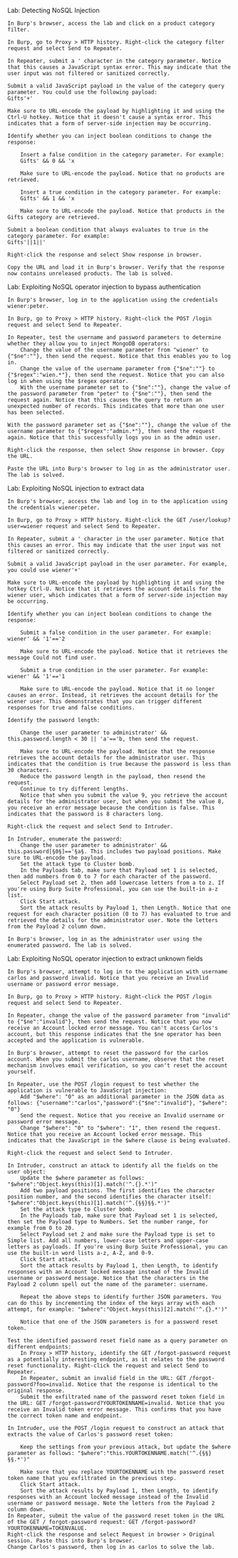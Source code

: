 Lab: Detecting NoSQL Injection

    In Burp's browser, access the lab and click on a product category filter.

    In Burp, go to Proxy > HTTP history. Right-click the category filter request and select Send to Repeater.

    In Repeater, submit a ' character in the category parameter. Notice that this causes a JavaScript syntax error. This may indicate that the user input was not filtered or sanitized correctly.

    Submit a valid JavaScript payload in the value of the category query parameter. You could use the following payload:
    Gifts'+'

    Make sure to URL-encode the payload by highlighting it and using the Ctrl-U hotkey. Notice that it doesn't cause a syntax error. This indicates that a form of server-side injection may be occurring.

    Identify whether you can inject boolean conditions to change the response:

        Insert a false condition in the category parameter. For example:
        Gifts' && 0 && 'x

        Make sure to URL-encode the payload. Notice that no products are retrieved.

        Insert a true condition in the category parameter. For example:
        Gifts' && 1 && 'x

        Make sure to URL-encode the payload. Notice that products in the Gifts category are retrieved.

    Submit a boolean condition that always evaluates to true in the category parameter. For example:
    Gifts'||1||'

    Right-click the response and select Show response in browser.

    Copy the URL and load it in Burp's browser. Verify that the response now contains unreleased products. The lab is solved.

Lab: Exploiting NoSQL operator injection to bypass authentication



    In Burp's browser, log in to the application using the credentials wiener:peter.

    In Burp, go to Proxy > HTTP history. Right-click the POST /login request and select Send to Repeater.

    In Repeater, test the username and password parameters to determine whether they allow you to inject MongoDB operators:
        Change the value of the username parameter from "wiener" to {"$ne":""}, then send the request. Notice that this enables you to log in.
        Change the value of the username parameter from {"$ne":""} to {"$regex":"wien.*"}, then send the request. Notice that you can also log in when using the $regex operator.
        With the username parameter set to {"$ne":""}, change the value of the password parameter from "peter" to {"$ne":""}, then send the request again. Notice that this causes the query to return an unexpected number of records. This indicates that more than one user has been selected.

    With the password parameter set as {"$ne":""}, change the value of the username parameter to {"$regex":"admin.*"}, then send the request again. Notice that this successfully logs you in as the admin user.

    Right-click the response, then select Show response in browser. Copy the URL.

    Paste the URL into Burp's browser to log in as the administrator user. The lab is solved.

Lab: Exploiting NoSQL injection to extract data



    In Burp's browser, access the lab and log in to the application using the credentials wiener:peter.

    In Burp, go to Proxy > HTTP history. Right-click the GET /user/lookup?user=wiener request and select Send to Repeater.

    In Repeater, submit a ' character in the user parameter. Notice that this causes an error. This may indicate that the user input was not filtered or sanitized correctly.

    Submit a valid JavaScript payload in the user parameter. For example, you could use wiener'+'

    Make sure to URL-encode the payload by highlighting it and using the hotkey Ctrl-U. Notice that it retrieves the account details for the wiener user, which indicates that a form of server-side injection may be occurring.

    Identify whether you can inject boolean conditions to change the response:

        Submit a false condition in the user parameter. For example: wiener' && '1'=='2

        Make sure to URL-encode the payload. Notice that it retrieves the message Could not find user.

        Submit a true condition in the user parameter. For example: wiener' && '1'=='1

        Make sure to URL-encode the payload. Notice that it no longer causes an error. Instead, it retrieves the account details for the wiener user. This demonstrates that you can trigger different responses for true and false conditions.

    Identify the password length:

        Change the user parameter to administrator' && this.password.length < 30 || 'a'=='b, then send the request.

        Make sure to URL-encode the payload. Notice that the response retrieves the account details for the administrator user. This indicates that the condition is true because the password is less than 30 characters.
        Reduce the password length in the payload, then resend the request.
        Continue to try different lengths.
        Notice that when you submit the value 9, you retrieve the account details for the administrator user, but when you submit the value 8, you receive an error message because the condition is false. This indicates that the password is 8 characters long.

    Right-click the request and select Send to Intruder.

    In Intruder, enumerate the password:
        Change the user parameter to administrator' && this.password[§0§]=='§a§. This includes two payload positions. Make sure to URL-encode the payload.
        Set the attack type to Cluster bomb.
        In the Payloads tab, make sure that Payload set 1 is selected, then add numbers from 0 to 7 for each character of the password.
        Select Payload set 2, then add lowercase letters from a to z. If you're using Burp Suite Professional, you can use the built-in a-z list.
        Click Start attack.
        Sort the attack results by Payload 1, then Length. Notice that one request for each character position (0 to 7) has evaluated to true and retrieved the details for the administrator user. Note the letters from the Payload 2 column down.

    In Burp's browser, log in as the administrator user using the enumerated password. The lab is solved.

Lab: Exploiting NoSQL operator injection to extract unknown fields

    In Burp's browser, attempt to log in to the application with username carlos and password invalid. Notice that you receive an Invalid username or password error message.

    In Burp, go to Proxy > HTTP history. Right-click the POST /login request and select Send to Repeater.

    In Repeater, change the value of the password parameter from "invalid" to {"$ne":"invalid"}, then send the request. Notice that you now receive an Account locked error message. You can't access Carlos's account, but this response indicates that the $ne operator has been accepted and the application is vulnerable.

    In Burp's browser, attempt to reset the password for the carlos account. When you submit the carlos username, observe that the reset mechanism involves email verification, so you can't reset the account yourself.

    In Repeater, use the POST /login request to test whether the application is vulnerable to JavaScript injection:
        Add "$where": "0" as an additional parameter in the JSON data as follows: {"username":"carlos","password":{"$ne":"invalid"}, "$where": "0"}
        Send the request. Notice that you receive an Invalid username or password error message.
        Change "$where": "0" to "$where": "1", then resend the request. Notice that you receive an Account locked error message. This indicates that the JavaScript in the $where clause is being evaluated.

    Right-click the request and select Send to Intruder.

    In Intruder, construct an attack to identify all the fields on the user object:
        Update the $where parameter as follows: "$where":"Object.keys(this)[1].match('^.{}.*')"
        Add two payload positions. The first identifies the character position number, and the second identifies the character itself: "$where":"Object.keys(this)[1].match('^.{§§}§§.*')"
        Set the attack type to Cluster bomb.
        In the Payloads tab, make sure that Payload set 1 is selected, then set the Payload type to Numbers. Set the number range, for example from 0 to 20.
        Select Payload set 2 and make sure the Payload type is set to Simple list. Add all numbers, lower-case letters and upper-case letters as payloads. If you're using Burp Suite Professional, you can use the built-in word lists a-z, A-Z, and 0-9.
        Click Start attack.
        Sort the attack results by Payload 1, then Length, to identify responses with an Account locked message instead of the Invalid username or password message. Notice that the characters in the Payload 2 column spell out the name of the parameter: username.

        Repeat the above steps to identify further JSON parameters. You can do this by incrementing the index of the keys array with each attempt, for example: "$where":"Object.keys(this)[2].match('^.{}.*')"

        Notice that one of the JSON parameters is for a password reset token.

    Test the identified password reset field name as a query parameter on different endpoints:
        In Proxy > HTTP history, identify the GET /forgot-password request as a potentially interesting endpoint, as it relates to the password reset functionality. Right-click the request and select Send to Repeater.
        In Repeater, submit an invalid field in the URL: GET /forgot-password?foo=invalid. Notice that the response is identical to the original response.
        Submit the exfiltrated name of the password reset token field in the URL: GET /forgot-password?YOURTOKENNAME=invalid. Notice that you receive an Invalid token error message. This confirms that you have the correct token name and endpoint.

    In Intruder, use the POST /login request to construct an attack that extracts the value of Carlos's password reset token:

        Keep the settings from your previous attack, but update the $where parameter as follows: "$where":"this.YOURTOKENNAME.match('^.{§§}§§.*')"

        Make sure that you replace YOURTOKENNAME with the password reset token name that you exfiltrated in the previous step.
        Click Start attack.
        Sort the attack results by Payload 1, then Length, to identify responses with an Account locked message instead of the Invalid username or password message. Note the letters from the Payload 2 column down.
    In Repeater, submit the value of the password reset token in the URL of the GET / forgot-password request: GET /forgot-password?YOURTOKENNAME=TOKENVALUE.
    Right-click the response and select Request in browser > Original session. Paste this into Burp's browser.
    Change Carlos's password, then log in as carlos to solve the lab.

